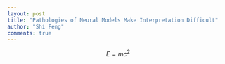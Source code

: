 ```yaml
---
layout: post
title: "Pathologies of Neural Models Make Interpretation Difficult"
author: "Shi Feng"
comments: true
---
```


$$E=mc^2$$
